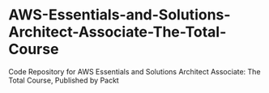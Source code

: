 # AWS-Essentials-and-Solutions-Architect-Associate-The-Total-Course
Code Repository for AWS Essentials and Solutions Architect Associate: The Total Course, Published by Packt
